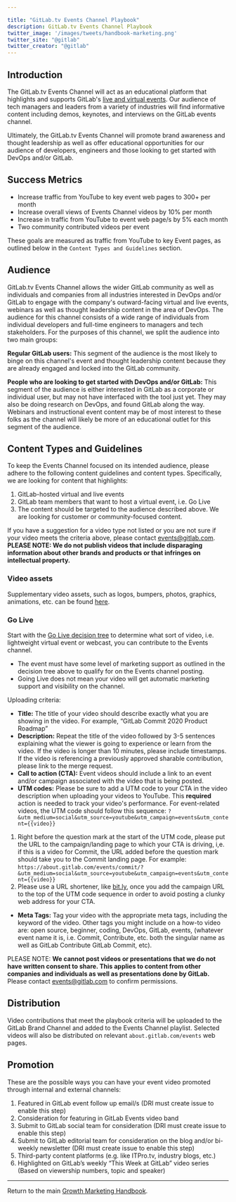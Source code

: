 ```yaml
---

title: "GitLab.tv Events Channel Playbook"
description: GitLab.tv Events Channel Playbook
twitter_image: '/images/tweets/handbook-marketing.png'
twitter_site: "@gitlab"
twitter_creator: "@gitlab"
---
```







## Introduction

The GitLab.tv Events Channel will act as an educational platform that highlights and supports GitLab's [live and virtual events](/events/). Our audience of tech managers and leaders from a variety of industries will find informative content including demos, keynotes, and interviews on the GitLab events channel.

Ultimately, the GitLab.tv Events Channel will promote brand awareness and thought leadership as well as offer educational opportunities for our audience of developers, engineers and those looking to get started with DevOps and/or GitLab.

## Success Metrics

- Increase traffic from YouTube to key event web pages to 300+ per month
- Increase overall views of Events Channel videos by 10% per month
- Increase in traffic from YouTube to event web page/s by 5% each month
- Two community contributed videos per event

These goals are measured as traffic from YouTube to key Event pages, as outlined below in the `Content Types and Guidelines` section.

## Audience

GitLab.tv Events Channel allows the wider GitLab community as well as individuals and companies from all industries interested in DevOps and/or GitLab to engage with the company's outward-facing virtual and live events, webinars as well as thought leadership content in the area of DevOps. The audience for this channel consists of a wide range of individuals from individual developers and full-time engineers to managers and tech stakeholders. For the purposes of this channel, we split the audience into two main groups:

 **Regular GitLab users:** This segment of the audience is the most likely to binge on this channel's event and thought leadership content because they are already engaged and locked into the GitLab community.  

 **People who are looking to get started with DevOps and/or GitLab:** This segment of the audience is either interested in GitLab as a corporate or individual user, but may not have interfaced with the tool just yet. They may also be doing research on DevOps, and found GitLab along the way. Webinars and instructional event content may be of most interest to these folks as the channel will likely be more of an educational outlet for this segment of the audience.

## Content Types and Guidelines

To keep the Events Channel focused on its intended audience, please adhere to the following content guidelines and content types. Specifically, we are looking for content that highlights:

1. GitLab-hosted virtual and live events
1. GitLab team members that want to host a virtual event, i.e. Go Live
1. The content should be targeted to the audience described above. We are looking for customer or community-focused content.

If you have a suggestion for a video type not listed or you are not sure if your video meets the criteria above, please contact events@gitlab.com. **PLEASE NOTE: We do not publish videos that include disparaging information about other brands and products or that infringes on intellectual property.**

### Video assets

Supplementary video assets, such as logos, bumpers, photos, graphics, animations, etc. can be found [here](https://drive.google.com/drive/folders/0B6i7Xg1yiB8tZWhKbzlsOFpfVDg?usp=sharing).

### Go Live

Start with the [Go Live decision tree](https://about.gitlab.com/handbook/marketing/virtual-events/#decision-tree) to determine what sort of video, i.e. lightweight virtual event or webcast, you can contribute to the Events channel.
- The event must have some level of marketing support as outlined in the decision tree above to qualify for on the Events channel posting.
- Going Live does not mean your video will get automatic marketing support and visibility on the channel.

Uploading criteria:

- **Title:** The title of your video should describe exactly what you are showing in the video. For example, “GitLab Commit 2020 Product Roadmap”
- **Description:** Repeat the title of the video followed by 3-5 sentences explaining what the viewer is going to experience or learn from the video. If the video is longer than 10 minutes, please include timestamps. If the video is referencing a previously approved sharable contribution, please link to the merge request.  
- **Call to action (CTA):** Event videos should include a link to an event and/or campaign associated with the video that is being posted.
- **UTM codes:** Please be sure to add a UTM code to your CTA in the video description when uploading your videos to YouTube. This **required** action is needed to track your video's performance. For event-related videos, the UTM code should follow this sequence: `?&utm_medium=social&utm_source=youtube&utm_campaign=events&utm_content={{video}}`
1. Right before the question mark at the start of the UTM code, please put the URL to the campaign/landing page to which your CTA is driving, i,e. if this is a video for Commit, the URL added before the question mark should take you to the Commit landing page. For example: `https://about.gitlab.com/events/commit/?&utm_medium=social&utm_source=youtube&utm_campaign=events&utm_content={{video}}`
2. Please use a URL shortener, like [bit.ly](https://bitly.com/), once you add the campaign URL to the top of the UTM code sequence in order to avoid posting a clunky web address for your CTA.
- **Meta Tags:** Tag your video with the appropriate meta tags, including the keyword of the video. Other tags you might include on a how-to video are: open source, beginner, coding, DevOps, GitLab, events, (whatever event name it is, i.e. Commit, Contribute, etc. both the singular name as well as GitLab Contribute GitLab Commit, etc).  

PLEASE NOTE: **We cannot post videos or presentations that we do not have written consent to share. This applies to content from other companies and individuals as well as presentations done by GitLab.** Please contact events@gitlab.com to confirm permissions.

## Distribution

Video contributions that meet the playbook criteria will be uploaded to the GitLab Brand Channel and added to the Events Channel playlist. Selected videos will also be distributed on relevant `about.gitlab.com/events` web pages.

## Promotion

These are the possible ways you can have your event video promoted through internal and external channels:

1. Featured in GitLab event follow up email/s (DRI must create issue to enable this step)
1. Consideration for featuring in GitLab Events video band
1. Submit to GitLab social team for consideration (DRI must create issue to enable this step)
1. Submit to GitLab editorial team for consideration on the blog and/or bi-weekly newsletter (DRI must create issue to enable this step)
1. Third-party content platforms (e.g. like ITPro.tv, industry blogs, etc.)
1. Highlighted on GitLab’s weekly “This Week at GitLab” video series (Based on viewership numbers, topic and speaker)

----

Return to the main [Growth Marketing Handbook](https://about.gitlab.com/handbook/marketing/inbound-marketing/).
